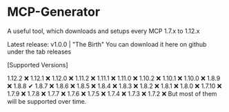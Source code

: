 # MCP-Generator
A useful tool, which downloads and setups every MCP 1.7.x to 1.12.x

Latest release: v1.0.0 | "The Birth"
You can download it here on github under the tab releases

[Supported Versions]

1.12.2 ❌
1.12.1 ❌
1.12.0 ❌
1.11.2 ❌
1.11.1 ❌
1.11.0 ❌
1.10.2 ❌
1.10.1 ❌
1.10.0 ❌
1.8.9 ❌
1.8.8 ✔
1.8.7 ❌
1.8.6 ❌
1.8.5 ❌
1.8.4 ❌
1.8.3 ❌
1.8.2 ❌
1.8.1 ❌
1.8.0 ❌
1.7.10 ❌
1.7.9 ❌
1.7.8 ❌
1.7.7 ❌
1.7.6 ❌
1.7.5 ❌
1.7.4 ❌
1.7.3 ❌
1.7.2 ❌
But most of them will be supported over time.